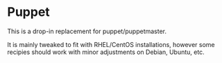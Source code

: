 Puppet
======

This is a drop-in replacement for puppet/puppetmaster.

It is mainly tweaked to fit with RHEL/CentOS installations, however some recipies should work with minor adjustments on Debian, Ubuntu, etc.
